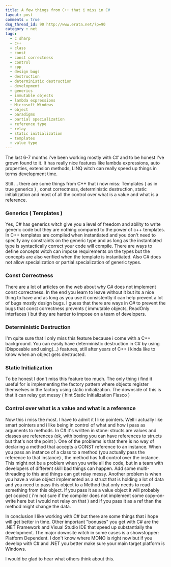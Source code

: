 ```yaml
---
title: A few things from C++ that i miss in C#
layout: post
comments : true
dsq_thread_id: 90 http://www.erata.net/?p=90
category : net
tags:
  - c sharp
  - c++
  - class
  - const
  - const correctness
  - control
  - cpp
  - design bugs
  - destruction
  - deterministic destruction
  - development
  - generics
  - immutable objects
  - lambda expressions
  - Microsoft Windows
  - object
  - paradigms
  - partial specialization
  - reference type
  - relay
  - static initialization
  - templates
  - value type
---
```

The last 6-7 months i've been working mostly with C# and to be honest I've grown found to it. It has really nice features like lambda expressions,   auto properties, extension methods, LINQ witch can really speed up things in terms development time.

Still ... there are some things from C++ that i now miss: Templates ( as in true generics ) , const correctness, deterministic destruction, static initialization and most of all the control over what is a value and what is a reference.

### Generics ( Templates )

Yes, C# has generics witch give you a level of freedom and ability to write generic code but they are nothing compared to the power of c++ templates. In C++ templates are compiled when instantiated and you don't need to specify any constraints on the  generic type and as long as the instantiated type is syntactically correct your code will compile. There are ways to define concepts witch can impose requirements on the types but the concepts are also verified when the template is instantiated. Also C# does not allow specialization or partial specialization of generic types.

### Const Correctness

There are a lot of articles on the web about why C# does not implement const correctness. In the end you learn to leave without it but its a nice thing to have and as long as you use it consistently it can help prevent a lot of bugs mostly design bugs. I guess that there are ways in C# to prevent the bugs that const correctness prevents  ( immutable objects, ReadOnly interfaces ) but they are harder to impose on a team of developers.

### Deterministic Destruction

I'm quite sure that I only miss this feature because i come with a C++ background. You can easily have deterministic destruction in C# by using IDisposable and using(...) features, still after years of C++ i kinda like to know when an object gets destructed.

### Static Initialization

To be honest I don't miss this feature too much. The only thing i find it useful for is implementing the factory pattern where objects register themselves in the factory using static initialization. The downside of this is that it can relay get messy ( hint Static Initialization Fiasco )

### Control over what is a value and what is a reference

Now this i miss the most. I have to admit it I like pointers. Well i actually like smart pointers and i like being in control of what and how i pass as arguments to methods. In C# it's written in stone: structs are values and classes are references (ok, with boxing you can have references to structs but that's not the point ). One of the problems is that there is no way of declaring a method that accepts a CONST reference to an instance. When you pass an instance of a class to a method (you actually pass the reference to that instance) , the method has full control over the instance.  This might not be a problem when you write all the code, but in a team with developers of different skill bad things can happen. Add some multi-threading to this and things can get relay messy. Another problem is when you have a value object implemented as a struct that is holding a lot of data and you need to pass this object to a Method that only needs to read something from this object. If you pass it as a value object it will probably get copied ( i'm not sure if the compiler does not implement some copy-on-write here but i would not relay on that ) and if you pass it as a ref than the method might change the data.

In conclusion I like working with C# but there are some things that i hope will get better in time. Other important "bonuses" you get with C# are the .NET Framework and Visual Studio IDE that speed up substantially the development. The major downsite witch in some cases is a showstopper: Platform Dependent. I don't know where MONO is right now but if you develop with C# and .NET you better make sure your main target platform is Windows.

I would be glad to hear what others think about this.
